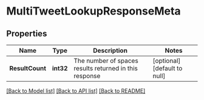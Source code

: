# MultiTweetLookupResponseMeta

## Properties
Name | Type | Description | Notes
------------ | ------------- | ------------- | -------------
**ResultCount** | **int32** | The number of spaces results returned in this response | [optional] [default to null]

[[Back to Model list]](../README.md#documentation-for-models) [[Back to API list]](../README.md#documentation-for-api-endpoints) [[Back to README]](../README.md)

